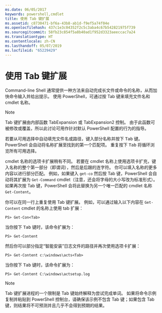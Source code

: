 ```yaml
---
ms.date: 06/05/2017
keywords: powershell,cmdlet
title: 使用 Tab 键扩展
ms.assetid: c8730471-bf6a-43b8-ab1d-f9ef5a74f04e
ms.openlocfilehash: 437c1e3c04352f2c5c3aba4c67b542821975f739
ms.sourcegitcommit: 58fb23c854f5a8b40ad1f952d3323aeeccac7a24
ms.translationtype: HT
ms.contentlocale: zh-CN
ms.lasthandoff: 05/07/2019
ms.locfileid: "65229429"
---
```

# <a name="using-tab-expansion"></a>使用 Tab 键扩展

Command-line Shell 通常提供一种方法来自动完成长文件或命令的名称，从而加快命令输入并给出提示。 使用 PowerShell，可通过按 Tab 键来填充文件名和 cmdlet 名称<kbd></kbd>。

> [!NOTE]
> Tab 键扩展由内部函数 TabExpansion 或 TabExpansion2 控制。 由于此函数可被修改或覆盖，所以此讨论可用作针对默认 PowerShell 配置的行为的指导。

若要从可用选择中自动填充文件名或路径，键入部分名称并按下 <kbd>Tab</kbd> 键。 PowerShell 会自动将名称扩展至找到的第一个匹配项。 重复按下 <kbd>Tab</kbd> 将循环浏览所有可用选择。

cmdlet 名称的选项卡扩展稍有不同。 若要在 cmdlet 名称上使用选项卡扩充，键入名称的整个第一部分（即谓词），然后是后跟的连字符。 你可以填入名称的更多内容以进行部分匹配。 例如，如果键入 `get-co` 然后按 Tab 键，PowerShell 会自动将其扩展为 `Get-Command` cmdlet（注意，还会将字母的大小写改为标准形式）<kbd></kbd>。 如果再次按 Tab 键，PowerShell 会将此替换为另一个唯一匹配的 cmdlet 名称 `Get-Content`<kbd></kbd>。

你可以在同一行上重复使用 Tab 键扩展。 例如，可以通过输入以下内容在 `Get-Content` cmdlet 的名称上使用 tab 扩展：

```
PS> Get-Con<Tab>
```

当你按下 <kbd>Tab</kbd> 键时，该命令扩展为：

```
PS> Get-Content
```

然后你可以部分指定“智能安装”日志文件的路径并再次使用选项卡扩展：

```
PS> Get-Content c:\windows\acts<Tab>
```

当你按下 <kbd>Tab</kbd> 键时，该命令扩展为：

```
PS> Get-Content C:\windows\actsetup.log
```

> [!NOTE]
> Tab 键扩展进程的一个限制是 Tab 键始终解释为尝试完成单词。 如果将命令示例复制并粘贴到 PowerShell 控制台，请确保该示例不包含 Tab 键；如果包含 Tab 键，则结果将不可预测并且几乎不会得到预期的结果。